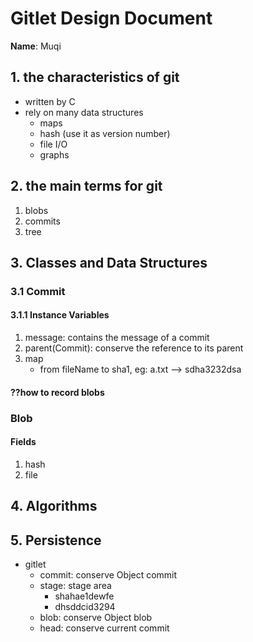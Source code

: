 # Gitlet Design Document

**Name**: Muqi

## 1. the characteristics of git
- written by C
- rely on many data structures
  - maps
  - hash (use it as version number)
  - file I/O
  - graphs

## 2. the main terms for git
1. blobs
2. commits
3. tree

## 3. Classes and Data Structures

### 3.1 Commit


#### 3.1.1 Instance Variables

1. message: contains the message of a commit
2. parent(Commit): conserve the reference to its parent 
3. map 
   - from fileName to sha1, eg: a.txt --> sdha3232dsa

#### ??how to record blobs

### Blob

#### Fields

1. hash
2. file


## 4. Algorithms

## 5. Persistence
- gitlet
  - commit: conserve Object commit
  - stage: stage area
    - shahae1dewfe
    - dhsddcid3294
  - blob: conserve Object blob
  - head: conserve current commit